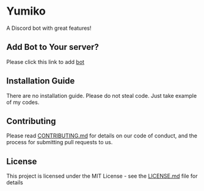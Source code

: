 # Yumiko
A Discord bot with great features!

## Add Bot to Your server?
Please click this link to add [bot](https://discordapp.com/oauth2/authorize?client_id=647099339260559381&scope=bot&permissions=2146958847%60)

## Installation Guide
There are no installation guide. Please do not steal code. Just take example of my codes.

## Contributing

Please read [CONTRIBUTING.md](CONTRIBUTING.md) for details on our code of conduct, and the process for submitting pull requests to us.

## License

This project is licensed under the MIT License - see the [LICENSE.md](LICENSE.md) file for details

